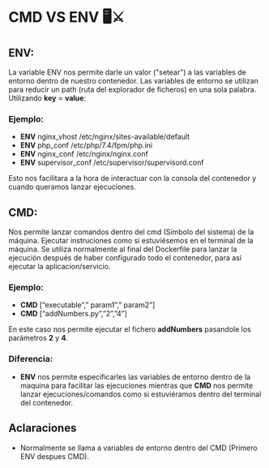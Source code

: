 # CMD VS ENV 🖥⚔️ ️
## ENV:
La variable ENV nos permite darle un valor ("setear") a las variables de entorno dentro de nuestro contenedor. Las variables de entorno se utilizan para reducir un path (ruta del explorador de ficheros) en una sola palabra.  
Utilizando **key** = **value**:
### Ejemplo:
* **ENV** nginx_vhost /etc/nginx/sites-available/default 
* **ENV** php_conf /etc/php/7.4/fpm/php.ini 
* **ENV** nginx_conf /etc/nginx/nginx.conf 
* **ENV** supervisor_conf /etc/supervisor/supervisord.conf 

Esto nos facilitara a la hora de interactuar con la consola del contenedor y cuando queramos lanzar ejecuciones.

## CMD:
Nos permite lanzar comandos dentro del cmd (Símbolo del sistema) de la máquina. Ejecutar instruciones como si estuviésemos en el terminal de la máquina.
Se utiliza normalmente al final del Dockerfile para lanzar la ejecución después de haber configurado todo el contenedor, para así ejecutar la aplicacion/servicio.

### Ejemplo:
* **CMD** [“executable”,” param1”,” param2”]
* **CMD** [“addNumbers.py”,”2”,”4”]


En este caso nos permite ejecutar el fichero **addNumbers** pasandole los parámetros **2** y **4**.

### Diferencia:
* **ENV** nos permite especificarles las variables de entorno dentro de la maquina para facilitar las ejecuciones mientras que **CMD** nos permite lanzar ejecuciones/comandos como si estuviéramos dentro del terminal del contenedor. 

## Aclaraciones
* Normalmente se llama a variables de entorno dentro del CMD (Primero ENV despues CMD).
